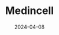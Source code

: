 ---  
layout: startup_page  
title: "Medincell"  
id: "medincell.com"  
permalink: "/medincellmedincell.com04082024/"  
website: "https://www.medincell.com"  
funding_round: "Grant"  
funding_amount: "$6M"  
investors: "Unitaid"  
about: "Medincell is a clinical- and commercial-stage biopharmaceutical licensing company developing long-acting injectable drugs. Their innovative treatments aim to improve medicine effectiveness and accessibility while reducing environmental impact, using their proprietary BEPO® technology. The company collaborates with pharmaceutical companies and foundations to improve global health."  
markets: "Biopharmaceutical, Pharmaceuticals, Drug Discovery, Biotechnology"  
hq: "Jacou, Occitanie, France"  
founded_year: "2002"  
linkedin: "https://www.linkedin.com/company/medincell/"  
twitter: "https://twitter.com/medincell"  
instagram: ""  
facebook: ""  
crunchbase: "https://www.crunchbase.com/organization/medincell"  
pitchbook: "https://pitchbook.com/profiles/company/130563-28"  

date_display: "08-Apr-2024"  
date: "2024-04-08"

# SEO Optimization  
meta_title: "Medincell - Grant Funding ($6M)"  
meta_description: "Medincell, Medincell is a clinical- and commercial-stage biopharmaceutical licensing company developing long-acting injectable drugs. Their innovative treatments..."  
meta_keywords: "Medincell, Biopharmaceutical, Pharmaceuticals, Drug Discovery, Biotechnology, Grant funding"  
canonical_url: "https://startup.projectstartups.com/medincellmedincell.com04082024/"  
---